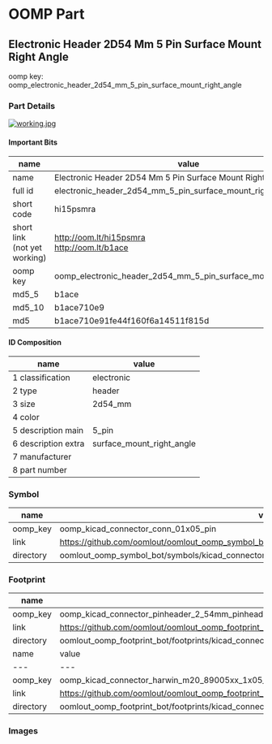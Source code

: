 # OOMP Part  
## Electronic Header 2D54 Mm 5 Pin Surface Mount Right Angle  
  
oomp key: oomp_electronic_header_2d54_mm_5_pin_surface_mount_right_angle  
  
### Part Details  
  
[![working.jpg](working_600.jpg)](working.jpg)  
  
#### Important Bits  
| name | value | 
| --- | --- | 
| name | Electronic Header 2D54 Mm 5 Pin Surface Mount Right Angle | 
| full id | electronic_header_2d54_mm_5_pin_surface_mount_right_angle | 
| short code | hi15psmra | 
| short link<br>(not yet working) | http://oom.lt/hi15psmra<br>http://oom.lt/b1ace | 
| oomp key | oomp_electronic_header_2d54_mm_5_pin_surface_mount_right_angle | 
| md5_5 | b1ace | 
| md5_10 | b1ace710e9 | 
| md5 | b1ace710e91fe44f160f6a14511f815d | 
#### ID Composition  
| name | value | 
| --- | --- | 
| 1 classification | electronic | 
| 2 type | header | 
| 3 size | 2d54_mm | 
| 4 color |  | 
| 5 description main | 5_pin | 
| 6 description extra | surface_mount_right_angle | 
| 7 manufacturer |  | 
| 8 part number |  | 
### Symbol  
| name | value | 
| --- | --- | 
| oomp_key | oomp_kicad_connector_conn_01x05_pin | 
| link | https://github.com/oomlout/oomlout_oomp_symbol_bot/tree/main/symbols/kicad_connector_conn_01x05_pin | 
| directory | oomlout_oomp_symbol_bot/symbols/kicad_connector_conn_01x05_pin//working/working.kicad_sym | 
### Footprint  
| name | value | 
| --- | --- | 
| oomp_key | oomp_kicad_connector_pinheader_2_54mm_pinheader_1x05_p2_54mm_vertical | 
| link | https://github.com/oomlout/oomlout_oomp_footprint_bot/tree/main/foootprntss/kicad_connector_pinheader_2_54mm_pinheader_1x05_p2_54mm_vertical | 
| directory | oomlout_oomp_footprint_bot/footprints/kicad_connector_pinheader_2_54mm_pinheader_1x05_p2_54mm_vertical//working/working.kicad_mod | 
| name | value | 
| --- | --- | 
| oomp_key | oomp_kicad_connector_harwin_m20_89005xx_1x05_p2_54mm_horizontal | 
| link | https://github.com/oomlout/oomlout_oomp_footprint_bot/tree/main/foootprntss/kicad_connector_harwin_m20_89005xx_1x05_p2_54mm_horizontal | 
| directory | oomlout_oomp_footprint_bot/footprints/kicad_connector_harwin_m20_89005xx_1x05_p2_54mm_horizontal//working/working.kicad_mod | 
### Images  
